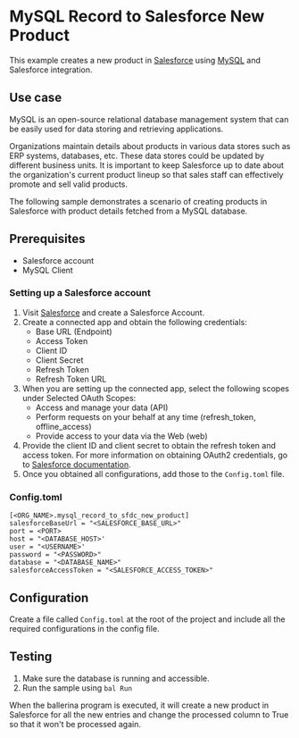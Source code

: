 # MySQL Record to Salesforce New Product

This example creates a new product in [Salesforce](https://www.salesforce.com/) using [MySQL](https://www.mysql.com/) and Salesforce integration.

## Use case
MySQL is an open-source relational database management system that can be easily used for data storing and retrieving applications. 

Organizations maintain details about products in various data stores such as ERP systems, databases, etc. These data stores could be updated by different business units. It is important to keep Salesforce up to date about the organization's current product lineup so that sales staff can effectively promote and sell valid products.

The following sample demonstrates a scenario of creating products in Salesforce with product details fetched from a MySQL database.

## Prerequisites
* Salesforce account
* MySQL Client

### Setting up a Salesforce account
1. Visit [Salesforce](https://www.salesforce.com/) and create a Salesforce Account.
2. Create a connected app and obtain the following credentials:
    *   Base URL (Endpoint)
    *   Access Token
    *   Client ID
    *   Client Secret
    *   Refresh Token
    *   Refresh Token URL
3. When you are setting up the connected app, select the following scopes under Selected OAuth Scopes:
    *   Access and manage your data (API)
    *   Perform requests on your behalf at any time (refresh_token, offline_access)
    *   Provide access to your data via the Web (web)
4. Provide the client ID and client secret to obtain the refresh token and access token. For more information on obtaining OAuth2 credentials, go to [Salesforce documentation](https://help.salesforce.com/articleView?id=remoteaccess_authenticate_overview.htm).
5. Once you obtained all configurations, add those to the `Config.toml` file.

### Config.toml 
```
[<ORG_NAME>.mysql_record_to_sfdc_new_product]
salesforceBaseUrl = "<SALESFORCE_BASE_URL>"
port = <PORT>
host = "<DATABASE_HOST>'
user = "<USERNAME>'
password = "<PASSWORD>"
database = "<DATABASE_NAME>"
salesforceAccessToken = "<SALESFORCE_ACCESS_TOKEN>"
```
## Configuration
Create a file called `Config.toml` at the root of the project and include all the required configurations in the config file.

## Testing
1. Make sure the database is running and accessible.
2. Run the sample using `bal Run`

When the ballerina program is executed, it will create a new product in Salesforce for all the new entries and change the processed column to True so that it won't be processed again.

